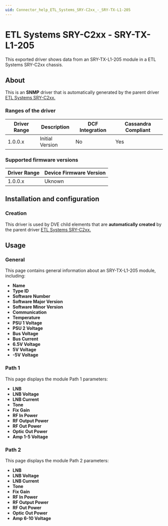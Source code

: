 ```yaml
---
uid: Connector_help_ETL_Systems_SRY-C2xx_-_SRY-TX-L1-205
---
```


# ETL Systems SRY-C2xx - SRY-TX-L1-205

This exported driver shows data from an SRY-TX-L1-205 module in a ETL Systems SRY-C2xx chassis.

## About

This is an **SNMP** driver that is automatically generated by the parent driver [ETL Systems SRY-C2xx.](xref:Connector_help_ETL_Systems_SRY-C2xx)

### Ranges of the driver

| **Driver Range** | **Description** | **DCF Integration** | **Cassandra Compliant** |
|------------------|-----------------|---------------------|-------------------------|
| 1.0.0.x          | Initial Version | No                  | Yes                     |

### Supported firmware versions

| **Driver Range** | **Device Firmware Version** |
|------------------|-----------------------------|
| 1.0.0.x          | Uknown                      |

## Installation and configuration

### Creation

This driver is used by DVE child elements that are **automatically created** by the parent driver [ETL Systems SRY-C2xx.](xref:Connector_help_ETL_Systems_SRY-C2xx)

## Usage

### General

This page contains general information about an SRY-TX-L1-205 module, including:

- **Name**
- **Type ID**
- **Software Number**
- **Software Major Version**
- **Software Minor Version**
- **Communication**
- **Temperature**
- **PSU 1 Voltage**
- **PSU 2 Voltage**
- **Bus Voltage**
- **Bus Current**
- **6.5V Voltage**
- **5V Voltage**
- **-5V Voltage**

### Path 1

This page displays the module Path 1 parameters:

- **LNB**
- **LNB Voltage**
- **LNB Current**
- **Tone**
- **Fix Gain**
- **RF In Power**
- **RF Output Power**
- **RF Out Power**
- **Optic Out Power**
- **Amp 1-5 Voltage**

### Path 2

This page displays the module Path 2 parameters:

- **LNB**
- **LNB Voltage**
- **LNB Current**
- **Tone**
- **Fix Gain**
- **RF In Power**
- **RF Output Power**
- **RF Out Power**
- **Optic Out Power**
- **Amp 6-10 Voltage**


